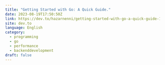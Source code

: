 ```yaml
---
title: "Getting Started with Go: A Quick Guide."
date: 2023-08-19T17:50:50Z
link: https://dev.to/hazarnenni/getting-started-with-go-a-quick-guide-1m95?utm_medium=RSS&utm_source=news.12bit.vn
site: dev.to
language: English
category:
  - programming
  - go
  - performance
  - backenddevelopment
draft: false
---
```

